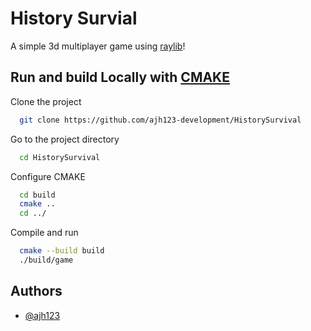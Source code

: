 
# History Survial

A simple 3d multiplayer game using [raylib](https://github.com/raysan5/raylib/tree/master/examples)!


## Run and build Locally with [CMAKE](cmake.org)

Clone the project

```bash
  git clone https://github.com/ajh123-development/HistorySurvival
```

Go to the project directory

```bash
  cd HistorySurvival
```

Configure CMAKE

```bash
  cd build
  cmake ..
  cd ../
```

Compile and run

```bash
  cmake --build build
  ./build/game
```


## Authors

- [@ajh123](https://www.github.com/ajh123)

